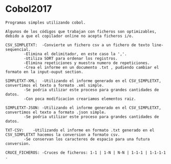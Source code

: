 # Cobol2017
	Programas simples utilizando cobol.
	
	Algunos de los códigos que trabajan con ficheros son optimizables,
	debido a que el copilador online no acepta ficheros i/o.
	
	CSV_SIMPLETXT:  -Convierte un fichero csv a un fichero de texto line-sequencial.
			-Elimina el delimitador, en este caso la ','.
			-Utiliza SORT para ordenar los registros.
			-Elimina repeticiones y muestra numero de repeticiones.	
			-Crea el informe en un documento .txt , pudiendo cambiar el formato en la input-ouput section.
	
	SIMPLETXT-XML:	-Utilizando el informe generado en el CSV_SIMPLETXT, convertimos el texto a formato .xml simple.
			-Se podria utilizar este proceso para grandes cantidades de datos.
			-Con poca modificacíon creariamos elementos raiz.

	SIMPLETXT-JSON:	-Utilizando el informe generado en el CSV_SIMPLETXT, convertimos el texto a formato .json simple.
			-Se podria utilizar este proceso para grandes cantidades de datos.
			
	TXT-CSV:	-Utilizando el informe en formato .txt generado en el CSV_SIMPLETXT hacemos la conversion a formato csv.
			-Se conservan los caracteres de espacio para una futura conversion.
	
	CRUCE_FICHEROS: -Cruces de ficheros: 1-1 | 1-N | N-N | 1-1-1 | 1-1-1-1 .
			
			
